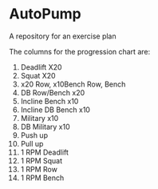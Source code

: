 # AutoPump
A repository for an exercise plan

The columns for the progression chart are:
1. Deadlift X20
2. Squat X20
3. x20 Row, x10Bench Row, Bench
4. DB Row/Bench x20
5. Incline Bench x10
6. Incline DB Bench x10
7. Military x10
8. DB Military x10
9. Push up
10. Pull up
11. 1 RPM Deadlift
12. 1 RPM Squat
13. 1 RPM Row
14. 1 RPM Bench
